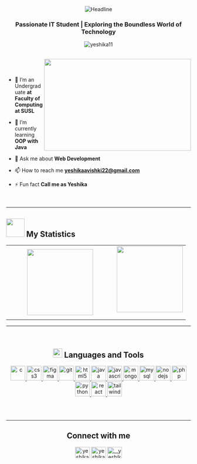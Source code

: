  <div align=center>
        <img src="https://readme-typing-svg.herokuapp.com?color=%236FDA44&size=32&center=true&vCenter=true&width=600&height=50&lines=Hi+there,+I'm+Yeshika+Avishki+%F0%9F%91%8B" alt="Headline" />
    </div>
    
<h3 align="center">Passionate IT Student | Exploring the Boundless World of Technology</h3>


<p align="center"> <img src="https://komarev.com/ghpvc/?username=yeshika11&label=Profile%20views&color=0e75b6&style=flat" alt="yeshika11" /> </p>

<br><img src="https://media.giphy.com/media/L8K62iTDkzGX6/giphy.gif" align="right" height="250" width="400" /><br><br>


- 🤝 I’m an Undergraduate **at Faculty of Computing at SUSL**

- 🌱 I’m currently learning **OOP with Java**

- 💬 Ask me about **Web Development**

- 📫 How to reach me **yeshikaavishki22@gmail.com**

- ⚡ Fun fact **Call me as Yeshika**
<br><br><br>
 
---

## <picture > <img src = "https://github.com/7oSkaaa/7oSkaaa/blob/main/Images/Statistics.gif?raw=true"  width = 50px  >  </picture> My Statistics 

<!--- stats (start) -->
<p align="center">
  <!--- stats (start) -->
<table align="center">
<tr border="none">
<td width="60%" align="center">
  
 <a href="https://github.com/Yeshika11">
    <img height="180em" src="https://github-readme-stats.vercel.app/api?username=yeshika11&show_icons=true&theme=algolia&include_all_commits=true&count_private=true"/>
   
  </a>
</td>

<td width="50%" align="center">

 <a href="https://github.com/yeshika11">
    <img height="180em" src="https://github-readme-stats-eight-theta.vercel.app/api/top-langs/?username=yeshika11&layout=compact&langs_count=8&theme=algolia"/>
  </a>
</p>
  </td>
</tr>
</table>


<!--- stats (end) -->

---

<br>

<h2 align="center">
  <img src="https://media2.giphy.com/media/QssGEmpkyEOhBCb7e1/giphy.gif?cid=ecf05e47a0n3gi1bfqntqmob8g9aid1oyj2wr3ds3mg700bl&rid=giphy.gif" width ="25"> Languages and Tools</h2>
<p align="center"> <a href="https://www.cprogramming.com/" target="_blank" rel="noreferrer"> <img src="https://github.com/Scar1109/skill-icons/blob/main/icons/C.svg" alt="c" width="40" height="40"/> </a> <a href="https://www.w3schools.com/css/" target="_blank" rel="noreferrer"> <img src="https://github.com/Scar1109/skill-icons/blob/main/icons/CSS.svg" alt="css3" width="40" height="40"/> </a> <a href="https://www.figma.com/" target="_blank" rel="noreferrer"> <img src="https://github.com/Scar1109/skill-icons/blob/main/icons/Figma-Light.svg" alt="figma" width="40" height="40"/> </a> <a href="https://git-scm.com/" target="_blank" rel="noreferrer"> <img src="https://github.com/Scar1109/skill-icons/blob/main/icons/Git.svg" alt="git" width="40" height="40"/> </a> <a href="https://www.w3.org/html/" target="_blank" rel="noreferrer"> <img src="https://github.com/Scar1109/skill-icons/blob/main/icons/HTML.svg" alt="html5" width="40" height="40"/> </a> <a href="https://www.java.com" target="_blank" rel="noreferrer"> <img src="https://github.com/Scar1109/skill-icons/blob/main/icons/Java-Light.svg" alt="java" width="40" height="40"/> </a> <a href="https://developer.mozilla.org/en-US/docs/Web/JavaScript" target="_blank" rel="noreferrer"> <img src="https://github.com/Scar1109/skill-icons/blob/main/icons/JavaScript.svg" alt="javascript" width="40" height="40"/> </a> <a href="https://www.mongodb.com/" target="_blank" rel="noreferrer"> <img src="https://github.com/Scar1109/skill-icons/blob/main/icons/MongoDB.svg" alt="mongodb" width="40" height="40"/> </a> <a href="https://www.mysql.com/" target="_blank" rel="noreferrer"> <img src="https://github.com/Scar1109/skill-icons/blob/main/icons/MySQL-Light.svg" alt="mysql" width="40" height="40"/> </a> <a href="https://nodejs.org" target="_blank" rel="noreferrer"> <img src="https://github.com/Scar1109/skill-icons/blob/main/icons/NodeJS-Light.svg" alt="nodejs" width="40" height="40"/> </a> <a href="https://www.php.net" target="_blank" rel="noreferrer"> <img src="https://github.com/Scar1109/skill-icons/blob/main/icons/PHP-Light.svg" alt="php" width="40" height="40"/> </a> <a href="https://www.python.org" target="_blank" rel="noreferrer"> <img src="https://github.com/Scar1109/skill-icons/blob/main/icons/Python-Light.svg" alt="python" width="40" height="40"/> </a> <a href="https://reactjs.org/" target="_blank" rel="noreferrer"> <img src="https://github.com/Scar1109/skill-icons/blob/main/icons/React-Light.svg" alt="react" width="40" height="40"/> </a> <a href="https://tailwindcss.com/" target="_blank" rel="noreferrer"> <img src="https://github.com/Scar1109/skill-icons/blob/main/icons/TailwindCSS-Light.svg" alt="tailwind" width="40" height="40"/> </a> </p>

<br><br>

---

<h2 align="center">Connect with me</h2>
<p align="center">
<a href="https://linkedin.com/in/yeshika avishki" target="blank"><img align="center" src="https://github.com/Scar1109/skill-icons/blob/main/icons/LinkedIn.svg" alt="yeshika avishki" height="30" width="40" /></a>
<a href="https://fb.com/yeshika avishki" target="blank"><img align="center" src="https://raw.githubusercontent.com/rahuldkjain/github-profile-readme-generator/master/src/images/icons/Social/facebook.svg" alt="yeshika avishki" height="30" width="40" /></a>
<a href="https://instagram.com/__yeshika__" target="blank"><img align="center" src="https://github.com/Scar1109/skill-icons/blob/main/icons/Instagram.svg" alt="__yeshika__" height="30" width="40" /></a>
</p>




